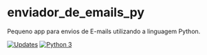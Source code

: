 # enviador_de_emails_py
Pequeno app para envios de E-mails utilizando a linguagem Python.

[![Updates](https://pyup.io/repos/github/jhonathascesar232/enviador_de_emails_py/shield.svg)](https://pyup.io/repos/github/jhonathascesar232/enviador_de_emails_py/)
[![Python 3](https://pyup.io/repos/github/jhonathascesar232/enviador_de_emails_py/python-3-shield.svg)](https://pyup.io/repos/github/jhonathascesar232/enviador_de_emails_py/)
